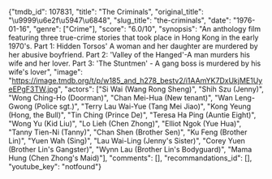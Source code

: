 {"tmdb_id": 107831, "title": "The Criminals", "original_title": "\u9999\u6e2f\u5947\u6848", "slug_title": "the-criminals", "date": "1976-01-16", "genre": ["Crime"], "score": "6.0/10", "synopsis": "An anthology film featuring three true-crime stories that took place in Hong Kong in the early 1970's. Part 1: Hidden Torsos' A woman and her daughter are murdered by her abusive boyfriend. Part 2: 'Valley of the Hanged'-A man murders his wife and her lover. Part 3: 'The Stuntmen' - A gang boss is murdered by his wife's lover", "image": "https://image.tmdb.org/t/p/w185_and_h278_bestv2/i1AAmYK7DxUkjME1UyeEPgF3TW.jpg", "actors": ["Si Wai (Wang Rong Sheng)", "Shih Szu (Jenny)", "Wong Ching-Ho (Doorman)", "Chan Mei-Hua (New tenant)", "Wan Leng-Gwong (Police sgt.)", "Terry Lau Wai-Yue (Tang Mei Jiao)", "Kong Yeung (Hong, the Bull)", "Tin Ching (Prince De)", "Teresa Ha Ping (Auntie Eight)", "Wong Yu (Kid Liu)", "Lo Lieh (Chen Zhong)", "Elliot Ngok (Yue Hua)", "Tanny Tien-Ni (Tanny)", "Chan Shen (Brother Sen)", "Ku Feng (Brother Lin)", "Yuen Wah (Sing)", "Lau Wai-Ling (Jenny's Sister)", "Corey Yuen (Brother Lin's Gangster)", "Wynn Lau (Brother Lin's Bodyguard)", "Mama Hung (Chen Zhong's Maid)"], "comments": [], "recommandations_id": [], "youtube_key": "notfound"}